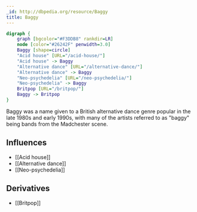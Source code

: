 ```yaml
---
_id: http://dbpedia.org/resource/Baggy
title: Baggy
---
```


```dot
digraph {
	graph [bgcolor="#F3DDB8" rankdir=LR]
	node [color="#26242F" penwidth=3.0]
	Baggy [shape=circle]
	"Acid house" [URL="/acid-house/"]
	"Acid house" -> Baggy
	"Alternative dance" [URL="/alternative-dance/"]
	"Alternative dance" -> Baggy
	"Neo-psychedelia" [URL="/neo-psychedelia/"]
	"Neo-psychedelia" -> Baggy
	Britpop [URL="/britpop/"]
	Baggy -> Britpop
}
```

Baggy was a name given to a British alternative dance genre popular in the late 1980s and early 1990s, with many of the artists referred to as "baggy" being bands from the Madchester scene.

## Influences

- [[Acid house]]
- [[Alternative dance]]
- [[Neo-psychedelia]]

## Derivatives

- [[Britpop]]
